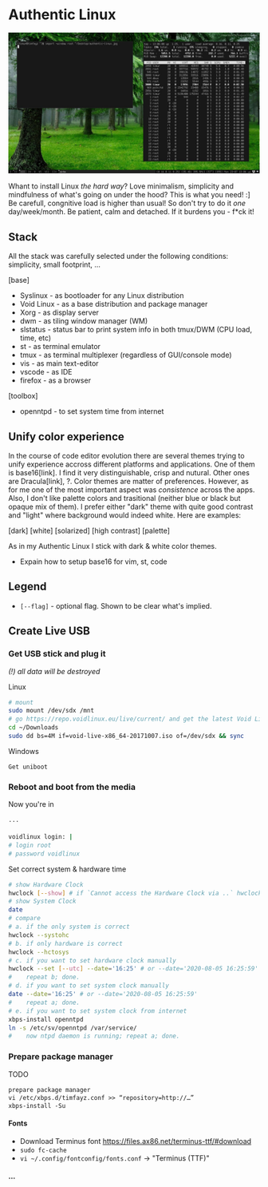 # Authentic Linux

![screenshot](authentic-linux.jpg)

Whant to install Linux *the hard way*? Love minimalism, simplicity and mindfulness of what's going on under the hood? This is what you need! :] Be carefull, congnitive load is higher than usual! So don't try to do it *one* day/week/month. Be patient, calm and detached. If it burdens you - f\*ck it!

## Stack
All the stack was carefully selected under the following conditions: simplicity, small footprint, ...

[base]
* Syslinux - as bootloader for any Linux distribution
* Void Linux - as a base distribution and package manager
* Xorg - as display server
* dwm - as tiling window manager (WM)
* slstatus - status bar to print system info in both tmux/DWM (CPU load, time, etc)
* st - as terminal emulator
* tmux - as terminal multiplexer (regardless of GUI/console mode)
* vis - as main text-editor
* vscode - as IDE
* firefox - as a browser

[toolbox]
* openntpd - to set system time from internet

## Unify color experience
In the course of code editor evolution there are several themes trying to unify experience accross different platforms and applications. One of them is base16[link]. I find it very distinguishable, crisp and nutural. Other ones are Dracula[link], ?. Color themes are matter of preferences. However, as for me one of the most important aspect was *consistence* across the apps. Also, I don't like palette colors and trasitional (neither blue or black but opaque mix of them). I prefer either "dark" theme with quite good contrast and "light" where background would indeed white. Here are examples:

[dark]
[white]
[solarized]
[high contrast]
[palette]

As in my Authentic Linux I stick with dark & white color themes.

* Expain how to setup base16 for vim, st, code

## Legend
* `[--flag]` - optional flag. Shown to be clear what's implied.

## Create Live USB
### Get USB stick and plug it

*(!) all data will be destroyed*

Linux
```bash
# mount
sudo mount /dev/sdx /mnt
# go https://repo.voidlinux.eu/live/current/ and get the latest Void Linux
cd ~/Downloads
sudo dd bs=4M if=void-live-x86_64-20171007.iso of=/dev/sdx && sync
```

Windows
```
Get uniboot
```

### Reboot and boot from the media

Now you're in
```bash
...

voidlinux login: |
# login root
# password voidlinux
```

Set correct system & hardware time
```bash
# show Hardware Clock
hwclock [--show] # if `Cannot access the Hardware Clock via ..` hwclock --directisa
# show System Clock
date
# compare
# a. if the only system is correct
hwclock --systohc
# b. if only hardware is correct
hwclock --hctosys
# c. if you want to set hardware clock manually
hwclock --set [--utc] --date='16:25' # or --date='2020-08-05 16:25:59'
#    repeat b; done.
# d. if you want to set system clock manually
date --date='16:25' # or --date='2020-08-05 16:25:59'
#    repeat a; done.
# e. if you want to set system clock from internet
xbps-install openntpd
ln -s /etc/sv/openntpd /var/service/
#    now ntpd daemon is running; repeat a; done.
```

### Prepare package manager
TODO
```
prepare package manager
vi /etc/xbps.d/timfayz.conf >> “repository=http://…”
xbps-install -Su
```

#### Fonts

* Download Terminus font https://files.ax86.net/terminus-ttf/#download
* `sudo fc-cache`
* `vi ~/.config/fontconfig/fonts.conf` -> "Terminus (TTF)"

#### ...
